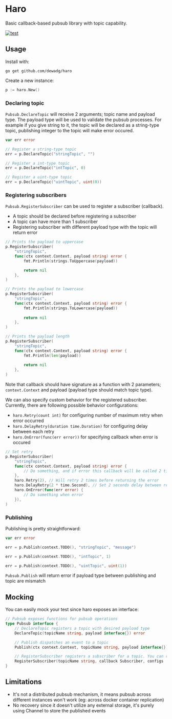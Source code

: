 # Haro

Basic callback-based pubsub library with topic capability.

[![test](https://github.com/dewadg/haro/workflows/Tests/badge.svg?branch=master "test")](https://github.com/dewadg/haro/actions)

## Usage

Install with:
```
go get github.com/dewadg/haro
```

Create a new instance:
```go
p := haro.New()
```

### Declaring topic
`Pubsub.DeclareTopic` will receive 2 arguments; topic name and payload type. The payload type will be used to validate the pubsub processes. For example if you give string to it, the topic will be declared as a string-type topic, publishing integer to the topic will make error occured.
```go
var err error

// Register a string-type topic
err = p.DeclareTopic("stringTopic", "")

// Register a int-type topic
err = p.DeclareTopic("intTopic", 0)

// Register a uint-type topic
err = p.DeclareTopic("uintTopic", uint(0))
```

### Registering subscribers
`Pubsub.RegisterSubscriber` can be used to register a subscriber (callback).

- A topic should be declared before registering a subscriber
- A topic can have more than 1 subscriber
- Registering subscriber with different payload type with the topic will return error

```go
// Prints the payload to uppercase
p.RegisterSubscriber(
    "stringTopic",
    func(ctx context.Context, payload string) error {
        fmt.Println(strings.ToUppercase(payload))

        return nil
    },
)

// Prints the payload to lowercase
p.RegisterSubscriber(
    "stringTopic",
    func(ctx context.Context, payload string) error {
        fmt.Println(strings.ToLowercase(payload))
        
        return nil
    },
)

// Prints the payload length
p.RegisterSubscriber(
    "stringTopic",
    func(ctx context.Context, payload string) error {
        fmt.Println(len(payload))
        
        return nil
    },
)
```

Note that callback should have signature as a function with 2 parameters; `context.Context` and payload (payload type should match topic type).

We can also specify custom behavior for the registered subscriber. Currently, there are following possible behavior configurations:
- `haro.Retry(count int)` for configuring number of maximum retry when error occurred
- `haro.DelayRetry(duration time.Duration)` for configuring delay between each retry
- `haro.OnError(func(err error))` for specifying callback when error is occured

```go
// Set retry
p.RegisterSubscriber(
    "stringTopic",
    func(ctx context.Context, payload string) error {
        // Do something, and if error this callback will be called 2 times more
    },
    haro.Retry(2), // Will retry 2 times before returning the error
    haro.DelayRetry(2 * time.Second), // Set 2 seconds delay between retry
    haro.OnError(func(err error) {
        // Do something when error
    }),
)
```

### Publishing
Publishing is pretty straightforward:

```go
var err error

err = p.Publish(context.TODO(), "stringTopic", "message")

err = p.Publish(context.TODO(), "intTopic", 1)

err = p.Publish(context.TODO(), "uintTopic", uint(1))
```

`Pubsub.Publish` will return error if payload type between publishing and topic are mismatch

## Mocking
You can easily mock your test since haro exposes an interface:
```go
// Pubsub exposes functions for pubsub operations
type Pubsub interface {
	// DeclareTopic registers a topic with desired payload type
	DeclareTopic(topicName string, payload interface{}) error

	// Publish dispatches an event to a topic
	Publish(ctx context.Context, topicName string, payload interface{}) error

	// RegisterSubscriber registers a subscriber for a topic. You can register more than 1 subscriber
	RegisterSubscriber(topicName string, callback Subscriber, configs ...ConfigFunc) error
}
```

## Limitations

- It's not a distributed pubsub mechanism, it means pubsub across different instances won't work (eg: across docker container replication)
- No recovery since it doesn't utilize any external storage, it's purely using Channel to store the published events 
